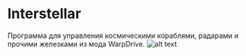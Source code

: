 # Interstellar
Программа для управления космическими кораблями, радарами и прочими железками из мода WarpDrive.
![alt text](https://raw.githubusercontent.com/rrrGame/OpenComputers/master/Applications/Interstellar/screenshots/25-05-2018%2019-37-41.png)
